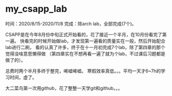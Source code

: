 # my_csapp_lab
时间：2020/8/15-2020/11/8
完成：除arch lab，全部完成(7个)。

CSAPP是在今年8月份中旬正式开始看的，花了接近一个半月，在10月份看完了第一遍。
快看完的时候开始做lab，才发现第一遍看的质量实在一般，然后开始配合lab进行二刷，
看的认真了许多，终于在十一月初完成7个lab，除了第四章的那个觉得没啥意思懒得做
（第四章实在不想再看一遍了就为个lab，不过课后习题都是做了的）。

总费时两个半月多终于整完，唏嘘唏嘘。
寒假效率真低。。。平均一天才6~7h的学习时间，虚了。

大二菜鸟第一次用github，花了整整一天学git和github。。。
